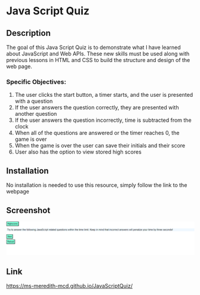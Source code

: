 # Java Script Quiz

## Description
The goal of this Java Script Quiz is to demonstrate what I have learned about JavaScript and Web APIs. These new skills must be used along with previous lessons in HTML and CSS to build the structure and design of the web page. 

### Specific Objectives:
1. The user clicks the start button, a timer starts, and the user is presented with a question
2. If the user answers the question correctly, they are presented with another question
3. If the user answers the question incorrectly, time is subtracted from the clock
4. When all of the questions are answered or the timer reaches 0, the game is over
5. When the game is over the user can save their initials and their score
6. User also has the option to view stored high scores

## Installation
No installation is needed to use this resource, simply follow the link to the webpage


## Screenshot
![Quiz Screenshot](./assets/images/image2.png)


## Link
https://ms-meredith-mcd.github.io/JavaScriptQuiz/